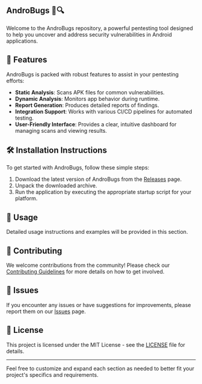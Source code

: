 ## AndroBugs 🐛🔍
Welcome to the AndroBugs repository, a powerful pentesting tool designed to help you uncover and address security vulnerabilities in Android applications.

## 🚀 Features
AndroBugs is packed with robust features to assist in your pentesting efforts:
- **Static Analysis**: Scans APK files for common vulnerabilities.
- **Dynamic Analysis**: Monitors app behavior during runtime.
- **Report Generation**: Produces detailed reports of findings.
- **Integration Support**: Works with various CI/CD pipelines for automated testing.
- **User-Friendly Interface**: Provides a clear, intuitive dashboard for managing scans and viewing results.

## 🛠️ Installation Instructions
To get started with AndroBugs, follow these simple steps:
1. Download the latest version of AndroBugs from the [Releases](../../releases) page.
2. Unpack the downloaded archive.
3. Run the application by executing the appropriate startup script for your platform.

## 📝 Usage
Detailed usage instructions and examples will be provided in this section.

## 🤝 Contributing
We welcome contributions from the community! Please check our [Contributing Guidelines](../../CONTRIBUTING.md) for more details on how to get involved.

## 🐞 Issues
If you encounter any issues or have suggestions for improvements, please report them on our [Issues](../../issues) page.

## 📜 License
This project is licensed under the MIT License - see the [LICENSE](../../LICENSE) file for details.

---

Feel free to customize and expand each section as needed to better fit your project's specifics and requirements.
